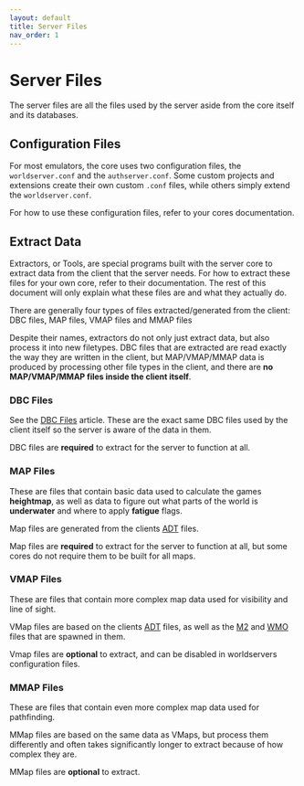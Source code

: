 ```yaml
---
layout: default
title: Server Files
nav_order: 1
---
```


# Server Files

The server files are all the files used by the server aside from the core itself and its databases. 

## Configuration Files

For most emulators, the core uses two configuration files, the `worldserver.conf` and the `authserver.conf`. Some custom projects and extensions create their own custom `.conf` files, while others simply extend the `worldserver.conf`.

For how to use these configuration files, refer to your cores documentation.

## Extract Data

Extractors, or Tools, are special programs built with the server core to extract data from the client that the server needs. For how to extract these files for your own core, refer to their documentation. The rest of this document will only explain what these files are and what they actually do.

There are generally four types of files extracted/generated from the client: DBC files, MAP files, VMAP files and MMAP files

Despite their names, extractors do not only just extract data, but also process it into new filetypes. DBC files that are extracted are read exactly the way they are written in the client, but MAP/VMAP/MMAP data is produced by processing other file types in the client, and there are **no MAP/VMAP/MMAP files inside the client itself**.

### DBC Files

See the [DBC Files](./dbc) article. These are the exact same DBC files used by the client itself so the server is aware of the data in them.

DBC files are **required** to extract for the server to function at all.

### MAP Files

These are files that contain basic data used to calculate the games **heightmap**, as well as data to figure out what parts of the world is **underwater** and where to apply **fatigue** flags.

Map files are generated from the clients [ADT](./adt) files.

Map files are **required** to extract for the server to function at all, but some cores do not require them to be built for all maps.

### VMAP Files

These are files that contain more complex map data used for visibility and line of sight.

VMap files are based on the clients [ADT](./adt) files, as well as the [M2](./m2) and [WMO](./wmo) files that are spawned in them.

Vmap files are **optional** to extract, and can be disabled in worldservers configuration files.

### MMAP Files

These are files that contain even more complex map data used for pathfinding.

MMap files are based on the same data as VMaps, but process them differently and often takes significantly longer to extract because of how complex they are.

MMap files are **optional** to extract.